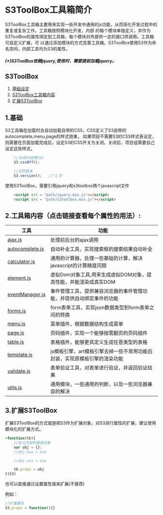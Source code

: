 # S3ToolBox工具箱简介

S3ToolBox工具箱主要用来实现一些开发中通用的js功能，从而简化开发过程中的重复或复杂工作。工具箱按照模块化开发，内部
的每个模块单独定义，并作为S3ToolBox的属性绑定到工具箱，每个模块对外提供一定的接口供调用。工具箱可自定义扩展，可
以通过添加模块的方式完善工具箱。S3ToolBox使用S3作为命名空间，内部工具均为S3的属性。

##### (*)S3ToolBox依赖jquery,使用时，需要提前加载jquery。

## S3ToolBox
1. [基础设定](#1)
2. [S3ToolBox工具箱内容](#2)
3. [扩展S3ToolBox](#3-s3toolbox)

## 1.基础

S3工具箱在加载时会自动加载自带的CSS，CSS定义了S3自带的autocomplete,menu,page的样式效果，
如果项目不需要S3的CSS样式表设定，则需要在页面加载完成后，设定S3的CSS开关为关闭。关闭后，项目组需要自己
设定这些样式。

```javascript
    //关闭S3自带CSS
    S3.cssOff();

    //打印版本
    S3.version();   //"1.0"
```
使用S3ToolBox，需要引用jquery和s3toolbox两个javascript文件
```html
    <script src = "path/jquery.min.js"></script>
    <script src = "path/s3toolbox.min.js"></script>
```


## 2.工具箱内容（点击链接查看每个属性的用法）:
|   工具   | 功能     |
| -------- | -------- |
| [ajax.js](ajax)                  | 处理前后台的ajax调用   |
| [autocomplete.js](autocomplete)  | 自动补全工具，实现搜索框的搜索结果自动补全   |
| [calculator.js](calculator)      | 通用的计算器，处理一些基础的计算，解决javascript的计算精度问题  |
|[element.js](element)       |      虚拟Dom对象工具,用来生成虚拟DOM对象，提高性能，并能渲染成真实DOM|
|[eventManager.js](eventManager)    |  事件管理工具，提供兼容浏览器的事件管理功能，并提供自动绑定事件的功能|
|[forms.js](forms)           | form表单工具，实现json数据类型到form表单之间的转换|
|[menu.js](menu)           |  菜单插件，根据数据结构生成菜单|
|[page.js](page)         | 页码插件，实现一个能够按需翻页的页码插件|
|[table.js](table)       | 表格插件，能够更具定义生成任意类型的表格|
|[template.js](template)       |  js模板引擎，art模板引擎去掉一些不常用功能后封装，实现原模板引擎的渲染功能|
|[validate.js](validate)       |  表单验证工具，对表单进行验证，并返回验证结果|
|[utils.js](utils)     |  通用模块，一些通用的判断，以及一些浏览器兼容的解决|

## 3.扩展S3ToolBox

扩展S3ToolBox的方式就是把S3作为扩展对象，对S3进行属性的扩展，建议使用模块化的扩展方式。

```javascript
+function(tb){
    //定义内部的类或对象
    var obj = {};
    //obj.xxx = xxx

    //obj.sss = sss

    tb.props = obj
}(S3)
```

也可以直接通过设置属性值来扩展(不推荐)

例如：

```javascript
//扩展属性
S3.props = function(){}
```
